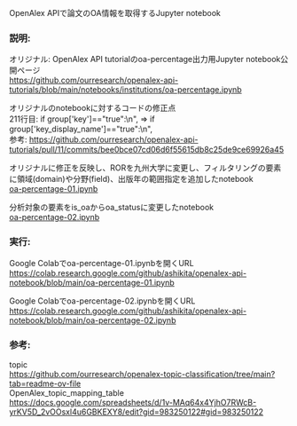 OpenAlex APIで論文のOA情報を取得するJupyter notebook

### 説明: 

オリジナル: OpenAlex API tutorialのoa-percentage出力用Jupyter notebook公開ページ  
https://github.com/ourresearch/openalex-api-tutorials/blob/main/notebooks/institutions/oa-percentage.ipynb  
  
オリジナルのnotebookに対するコードの修正点  
211行目: if group['key']==\"true\":\n", => if group['key_display_name']==\"true\":\n",  
参考: https://github.com/ourresearch/openalex-api-tutorials/pull/11/commits/bee0bce07cd06d6f55615db8c25de9ce69926a45  
  
オリジナルに修正を反映し、RORを九州大学に変更し、フィルタリングの要素に領域(domain)や分野(field)、出版年の範囲指定を追加したnotebook  
[oa-percentage-01.ipynb](https://github.com/ashikita/openalex-api-notebook/blob/main/oa-percentage-01.ipynb)  

分析対象の要素をis_oaからoa_statusに変更したnotebook  
[oa-percentage-02.ipynb](https://github.com/ashikita/openalex-api-notebook/blob/main/oa-percentage-02.ipynb)  

### 実行: 

Google Colabでoa-percentage-01.ipynbを開くURL  
https://colab.research.google.com/github/ashikita/openalex-api-notebook/blob/main/oa-percentage-01.ipynb  

Google Colabでoa-percentage-02.ipynbを開くURL  
https://colab.research.google.com/github/ashikita/openalex-api-notebook/blob/main/oa-percentage-02.ipynb  

### 参考: 
topic  
https://github.com/ourresearch/openalex-topic-classification/tree/main?tab=readme-ov-file  
OpenAlex_topic_mapping_table  
https://docs.google.com/spreadsheets/d/1v-MAq64x4YjhO7RWcB-yrKV5D_2vOOsxl4u6GBKEXY8/edit?gid=983250122#gid=983250122  
